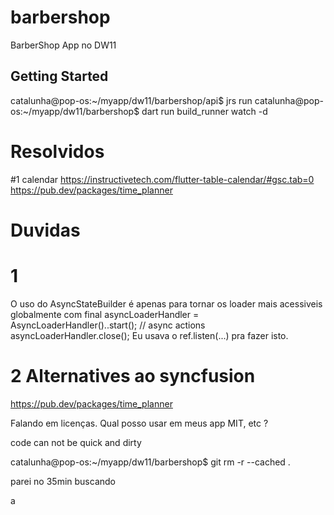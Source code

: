 # barbershop

BarberShop App no DW11

## Getting Started

catalunha@pop-os:~/myapp/dw11/barbershop/api$ jrs run
catalunha@pop-os:~/myapp/dw11/barbershop$ dart run build_runner watch -d

# Resolvidos
#1 calendar
https://instructivetech.com/flutter-table-calendar/#gsc.tab=0
https://pub.dev/packages/time_planner


# Duvidas
# 1
O uso do AsyncStateBuilder é apenas para tornar os loader mais acessiveis globalmente com
    final asyncLoaderHandler = AsyncLoaderHandler()..start();
    // async actions
    asyncLoaderHandler.close();
Eu usava o ref.listen(...) pra fazer isto.

# 2 Alternatives ao syncfusion
https://pub.dev/packages/time_planner

Falando em licenças. Qual posso usar em meus app MIT, etc ?


code can not be quick and dirty

catalunha@pop-os:~/myapp/dw11/barbershop$ git rm -r --cached .


parei no 35min buscando 

a